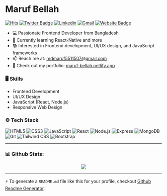 # Maruf Bellah

[![Hits](https://hits.seeyoufarm.com/api/count/incr/badge.svg?url=https%3A%2F%2Fgithub.com%2Fmarufbellah&count_bg=%2379C83D&title_bg=%23555555&icon=&icon_color=%23E7E7E7&title=Profile+Views&edge_flat=false)](https://hits.seeyoufarm.com)
[![Twitter Badge](https://img.shields.io/badge/-Twitter-1da1f2?labelColor=1da1f2&logo=twitter&logoColor=white&link=https://twitter.com/marufbellah)](https://twitter.com/marufkh09273209)
[![Linkedin](https://img.shields.io/badge/-LinkedIn-blue?style=flat&logo=Linkedin&logoColor=white)](https://www.linkedin.com/in/marufbellah/)
[![Gmail](https://img.shields.io/badge/-Gmail-c14438?style=flat&logo=Gmail&logoColor=white)](mailto:mdmaruf5511507@gmail.com)
[![Website Badge](https://img.shields.io/badge/-Website-c14438?style=flat&logo=Google-Chrome&logoColor=white&link=https://maruf-bellah.netlify.app)](https://maruf-bellah.netlify.app)

- 💻 Passionate Frontend Developer from Bangladesh
- 🌱 Currently learning React-Native and more
- 📚 Interested in Frontend development, UI/UX design, and JavaScript frameworks
- 📫 Reach me at: [mdmaruf5511507@gmail.com](mailto:mdmaruf5511507@gmail.com)
- 🔗 Check out my portfolio: [maruf-bellah.netlify.app](https://maruf-bellah.netlify.app)

### 🖥 Skills

- Frontend Development
- UI/UX Design
- JavaScript (React, Node.js)
- Responsive Web Design

### ⚙️ Tech Stack

![HTML5](https://img.shields.io/badge/-HTML5-05122A?style=flat-square&logo=HTML5&color=E34F26) 
![CSS3](https://img.shields.io/badge/-CSS3-05122A?style=flat-square&logo=CSS3&color=1572B6) 
![JavaScript](https://img.shields.io/badge/-JavaScript-05122A?style=flat-square&logo=JavaScript&color=F7DF1E) 
![React](https://img.shields.io/badge/-React-05122A?style=flat-square&logo=React&color=61DAFB) 
![Node.js](https://img.shields.io/badge/-Node.js-05122A?style=flat-square&logo=Node.js&color=339933) 
![Express](https://img.shields.io/badge/-Express-05122A?style=flat-square&logo=Express&color=000000) 
![MongoDB](https://img.shields.io/badge/-MongoDB-05122A?style=flat-square&logo=MongoDB&color=47A248) 
![Git](https://img.shields.io/badge/-Git-05122A?style=flat-square&logo=Git&color=F05032) 
![Tailwind CSS](https://img.shields.io/badge/-Tailwind%20CSS-05122A?style=flat-square&logo=TailwindCSS&color=38B2AC) 
![Bootstrap](https://img.shields.io/badge/-Bootstrap-05122A?style=flat-square&logo=Bootstrap&color=563D7C) 

---

### 📊 Github Stats:
<p align="center">
  <img src="https://github-readme-stats.vercel.app/api?username=maruf-bellah&show_icons=true&hide_title=true&count_private=true&hide=prs&theme=radical" />
</p>

---

:zap: To generate a `README.md` file like this for your profile, checkout [Github Readme Generator](https://hejazizo-github-profile-readme-srcstreamlit-app-i6skm7.streamlit.app/).
